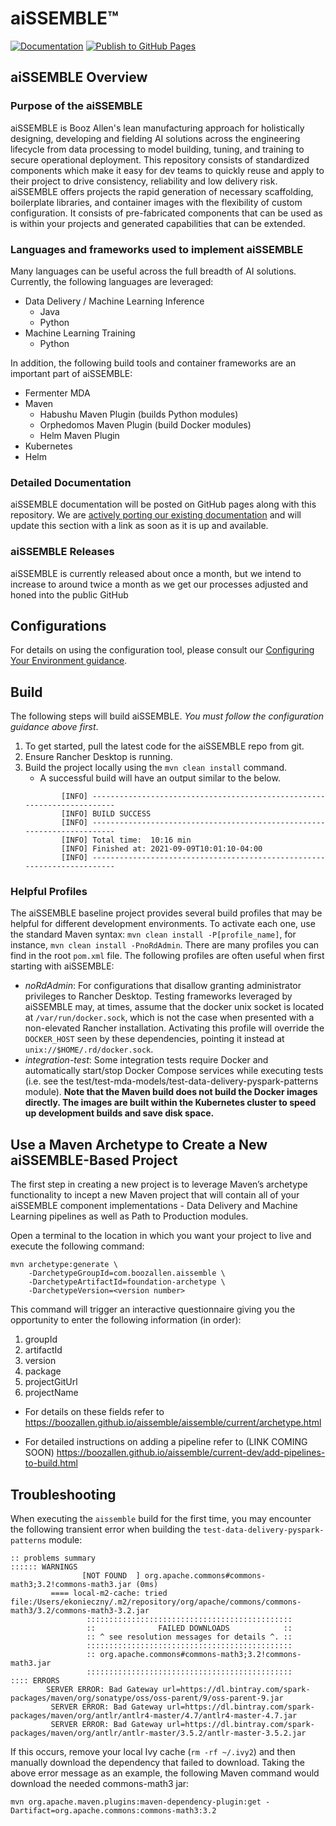# aiSSEMBLE&trade;
[![Documentation](https://img.shields.io/badge/documentation-GitHub_Pages-blue)](https://boozallen.github.io/aissemble/current-dev/index.html)
[![Publish to GitHub Pages](https://github.com/boozallen/aissemble/actions/workflows/publish.yml/badge.svg)](https://github.com/boozallen/aissemble/actions/workflows/publish.yml)
## aiSSEMBLE Overview

### Purpose of the aiSSEMBLE

aiSSEMBLE is Booz Allen's lean manufacturing approach for holistically designing, developing and fielding
AI solutions across the engineering lifecycle from data processing to model building, tuning, and training to secure
operational deployment. This repository consists of standardized components which make it easy for dev teams to quickly
reuse and apply to their project to drive consistency, reliability and low delivery risk. aiSSEMBLE offers projects the
rapid generation of necessary scaffolding, boilerplate libraries, and container images with the flexibility of custom
configuration. It consists of pre-fabricated components that can be used as is within your projects and generated
capabilities that can be extended.

### Languages and frameworks used to implement aiSSEMBLE

Many languages can be useful across the full breadth of AI solutions. Currently, the following languages are leveraged:
* Data Delivery / Machine Learning Inference
    * Java
    * Python
* Machine Learning Training
    * Python

In addition, the following build tools and container frameworks are an important part of aiSSEMBLE:
* Fermenter MDA
* Maven
    * Habushu Maven Plugin (builds Python modules)
    * Orphedomos Maven Plugin (build Docker modules)
    * Helm Maven Plugin
* Kubernetes
* Helm

### Detailed Documentation

aiSSEMBLE documentation will be posted on GitHub pages along with this repository.  We are [actively porting our existing
documentation](https://github.com/boozallen/aissemble/issues/5) and will update this section with a link as soon as it is up and available.

### aiSSEMBLE Releases

aiSSEMBLE is currently released about once a month, but we intend to increase to around twice a month as we get our
processes adjusted and honed into the public GitHub

## Configurations

For details on using the configuration tool, please consult our [Configuring Your Environment guidance](https://boozallen.github.io/aissemble/aissemble/current/configurations.html).

## Build

The following steps will build aiSSEMBLE. *You must follow the configuration guidance above first*.
1. To get started, pull the latest code for the aiSSEMBLE repo from git.
2. Ensure Rancher Desktop is running.
3. Build the project locally using the `mvn clean install` command.
    * A successful build will have an output similar to the below.
    ```
            [INFO] ------------------------------------------------------------------------
            [INFO] BUILD SUCCESS
            [INFO] ------------------------------------------------------------------------
            [INFO] Total time:  10:16 min
            [INFO] Finished at: 2021-09-09T10:01:10-04:00
            [INFO] ------------------------------------------------------------------------
    ```

### Helpful Profiles
The aiSSEMBLE baseline project provides several build profiles that may be helpful for different development environments.
To activate each one, use the standard Maven syntax: `mvn clean install -P[profile_name]`, for
instance, `mvn clean install -PnoRdAdmin`.  There are many profiles you can find in the root `pom.xml` file. The
following profiles are often useful when first starting with aiSSEMBLE:

* *noRdAdmin*: For configurations that disallow granting administrator privileges to Rancher Desktop. Testing frameworks
  leveraged by aiSSEMBLE may, at times, assume that the docker unix socket is located at `/var/run/docker.sock`, which is
  not the case when presented with a non-elevated Rancher installation.  Activating this profile will override the
  `DOCKER_HOST` seen by these dependencies, pointing it instead at `unix://$HOME/.rd/docker.sock`.
* *integration-test*: Some integration tests require Docker and automatically start/stop Docker Compose services while
  executing tests (i.e. see the test/test-mda-models/test-data-delivery-pyspark-patterns module). **Note that the Maven
  build does not build the Docker images directly. The images are built within the Kubernetes cluster to speed up
  development builds and save disk space.**

## Use a Maven Archetype to Create a New aiSSEMBLE-Based Project

The first step in creating a new project is to leverage Maven’s archetype functionality to incept a new Maven project
that will contain all of your aiSSEMBLE component implementations - Data Delivery and Machine Learning pipelines as
well as Path to Production modules.

Open a terminal to the location in which you want your project to live and execute the following command:
```
mvn archetype:generate \
    -DarchetypeGroupId=com.boozallen.aissemble \
    -DarchetypeArtifactId=foundation-archetype \
    -DarchetypeVersion=<version number>
 ```
This command will trigger an interactive questionnaire giving you the opportunity to enter the following information (in order):
1. groupId
2. artifactId
3. version
4. package
5. projectGitUrl
6. projectName

* For details on these fields refer to https://boozallen.github.io/aissemble/aissemble/current/archetype.html

* For detailed instructions on adding a pipeline refer to (LINK COMING SOON) https://boozallen.github.io/aissemble/current-dev/add-pipelines-to-build.html

## Troubleshooting

When executing the `aissemble` build for the first time, you may encounter the following transient error when building
the `test-data-delivery-pyspark-patterns` module:
```
:: problems summary
:::::: WARNINGS
                [NOT FOUND  ] org.apache.commons#commons-math3;3.2!commons-math3.jar (0ms)
         ==== local-m2-cache: tried           file:/Users/ekonieczny/.m2/repository/org/apache/commons/commons-math3/3.2/commons-math3-3.2.jar
                 ::::::::::::::::::::::::::::::::::::::::::::::
                 ::              FAILED DOWNLOADS            ::
                 :: ^ see resolution messages for details ^. ::
                 ::::::::::::::::::::::::::::::::::::::::::::::
                 :: org.apache.commons#commons-math3;3.2!commons-math3.jar
                 ::::::::::::::::::::::::::::::::::::::::::::::
:::: ERRORS
        SERVER ERROR: Bad Gateway url=https://dl.bintray.com/spark-packages/maven/org/sonatype/oss/oss-parent/9/oss-parent-9.jar
         SERVER ERROR: Bad Gateway url=https://dl.bintray.com/spark-packages/maven/org/antlr/antlr4-master/4.7/antlr4-master-4.7.jar
         SERVER ERROR: Bad Gateway url=https://dl.bintray.com/spark-packages/maven/org/antlr/antlr-master/3.5.2/antlr-master-3.5.2.jar
```
If this occurs, remove your local Ivy cache (`rm -rf ~/.ivy2`) and then manually download the dependency that failed to
download. Taking the above error message as an example, the following Maven command would download the needed commons-math3 jar:

`mvn org.apache.maven.plugins:maven-dependency-plugin:get -Dartifact=org.apache.commons:commons-math3:3.2`